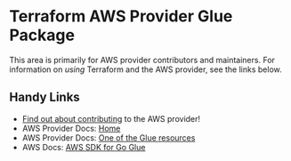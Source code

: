 # Terraform AWS Provider Glue Package

This area is primarily for AWS provider contributors and maintainers. For information on _using_ Terraform and the AWS provider, see the links below.


## Handy Links
* [Find out about contributing](../../../docs/contributing) to the AWS provider!
* AWS Provider Docs: [Home](https://registry.terraform.io/providers/hashicorp/aws/latest/docs)
* AWS Provider Docs: [One of the Glue resources](https://registry.terraform.io/providers/hashicorp/aws/latest/docs/resources/glue_catalog_database)
* AWS Docs: [AWS SDK for Go Glue](https://docs.aws.amazon.com/sdk-for-go/api/service/glue/)
